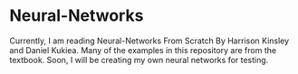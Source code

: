# Neural-Networks

Currently, I am reading Neural-Networks From Scratch By Harrison Kinsley and Daniel Kukiea. Many of the examples in this repository are from the textbook. Soon, I will be creating my own neural networks for testing.
